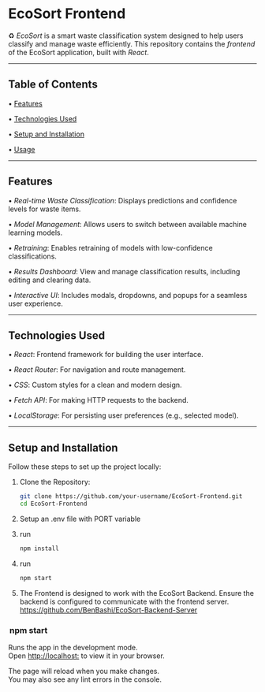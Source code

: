 # EcoSort Frontend

♻️ *EcoSort* is a smart waste classification system designed to help users classify and manage waste efficiently. This repository contains the *frontend* of the EcoSort application, built with *React*.

---

## Table of Contents

•⁠  ⁠[Features](#features)

•⁠  ⁠[Technologies Used](#technologies-used)

•⁠  ⁠[Setup and Installation](#setup-and-installation)

•⁠  ⁠[Usage](#usage)

---

## Features

•⁠  ⁠*Real-time Waste Classification*: Displays predictions and confidence levels for waste items.

•⁠  ⁠*Model Management*: Allows users to switch between available machine learning models.

•⁠  ⁠*Retraining*: Enables retraining of models with low-confidence classifications.

•⁠  ⁠*Results Dashboard*: View and manage classification results, including editing and clearing data.

•⁠  ⁠*Interactive UI*: Includes modals, dropdowns, and popups for a seamless user experience.

---

## Technologies Used

•⁠  ⁠*React*: Frontend framework for building the user interface.

•⁠  ⁠*React Router*: For navigation and route management.

•⁠  ⁠*CSS*: Custom styles for a clean and modern design.

•⁠  ⁠*Fetch API*: For making HTTP requests to the backend.

•⁠  ⁠*LocalStorage*: For persisting user preferences (e.g., selected model).

---

## Setup and Installation

Follow these steps to set up the project locally:

1. Clone the Repository:  
   ```bash
   git clone https://github.com/your-username/EcoSort-Frontend.git
   cd EcoSort-Frontend

2. Setup an .env file with PORT variable

3. run 
   ```bash
   npm install

3. run 
   ```bash
   npm start

4. The Frontend is designed to work with the EcoSort Backend. Ensure the backend is configured to communicate with the frontend server. https://github.com/BenBashi/EcoSort-Backend-Server



### ⁠ npm start ⁠

Runs the app in the development mode.\
Open [http://localhost:<PORT>](http://localhost:<PORT>) to view it in your browser.

The page will reload when you make changes.\
You may also see any lint errors in the console.